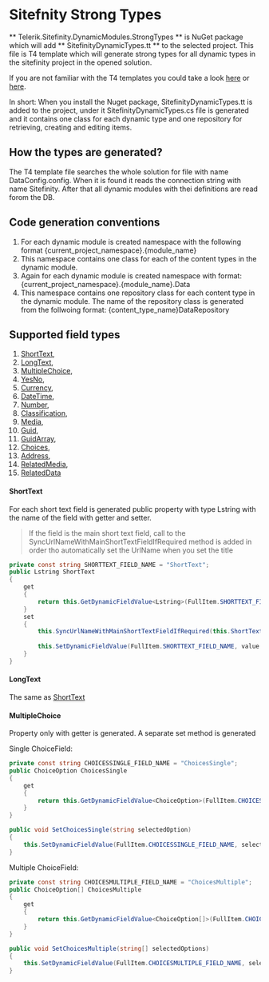 Sitefnity Strong Types
======================

** Telerik.Sitefinity.DynamicModules.StrongTypes ** is NuGet package which will add ** SitefinityDynamicTypes.tt ** to     the selected project. This file is T4 template which will generate strong types for all dynamic types in the sitefinity     project in the opened solution.

If you are not familiar with the T4 templates you could take a look [here](http://msdn.microsoft.com/en-us/library/bb126445.aspx) or [here](http://www.hanselman.com/blog/T4TextTemplateTransformationToolkitCodeGenerationBestKeptVisualStudioSecret.aspx).

In short: When you install the Nuget package, SitefinityDynamicTypes.tt is added to the project, under it SitefinityDynamicTypes.cs file is generated and it contains one class for each dynamic type and one repository for retrieving, creating and editing items.

How the types are generated?
----------------------------
The T4 template file searches the whole solution for file with name DataConfig.config. When it is found it reads the connection string with name Sitefinity. After that all dynamic modules with thei definitions are read forom the DB.

Code generation conventions
---------------------------
1. For each dynamic module is created namespace with the following format {current_project_namespace}.{module_name}
2. This namespace contains one class for each of the content types in the dynamic module.
3. Again for each dynamic module is created namespace with format: {current_project_namespace}.{module_name}.Data
4. This namespace contains one repository class for each content type in the dynamic module. The name of the repository class is generated from the follwoing format: {content_type_name}DataRepository


Supported field types
---------------------
1. [ShortText](#shorttext),
2. [LongText](#longtext),
3. [MultipleChoice](#shorttext),
4. [YesNo](#shorttext),
5. [Currency](#shorttext),
6. [DateTime](#shorttext),
7. [Number](#shorttext),
8. [Classification](#shorttext),
9. [Media](#shorttext),
10. [Guid](#shorttext),
11. [GuidArray](#shorttext),
12. [Choices](#shorttext),
13. [Address](#shorttext),
14. [RelatedMedia](#shorttext),
15. [RelatedData](#shorttext)

#### ShortText
For each short text field is generated public property with type Lstring with the name of the field with getter and setter.
> If the field is the main short text field, call to the SyncUrlNameWithMainShortTextFieldIfRequired method is added in order tho automatically set the UrlName when you set the title

```cs
private const string SHORTTEXT_FIELD_NAME = "ShortText";
public Lstring ShortText
{
    get
    {
        return this.GetDynamicFieldValue<Lstring>(FullItem.SHORTTEXT_FIELD_NAME);
    }
    set
    {
        this.SyncUrlNameWithMainShortTextFieldIfRequired(this.ShortText, value);
                                 
        this.SetDynamicFieldValue(FullItem.SHORTTEXT_FIELD_NAME, value.Value);
    }
}
```

#### LongText
The same as [ShortText](#shorttext)

#### MultipleChoice
Property only with getter is generated. A separate set method is generated

Single ChoiceField:
```cs
private const string CHOICESSINGLE_FIELD_NAME = "ChoicesSingle";
public ChoiceOption ChoicesSingle
{
    get
    {
        return this.GetDynamicFieldValue<ChoiceOption>(FullItem.CHOICESSINGLE_FIELD_NAME);
    }
}

public void SetChoicesSingle(string selectedOption)
{
    this.SetDynamicFieldValue(FullItem.CHOICESSINGLE_FIELD_NAME, selectedOption);
}
```
Multiple ChoiceField:
```cs
private const string CHOICESMULTIPLE_FIELD_NAME = "ChoicesMultiple";
public ChoiceOption[] ChoicesMultiple
{
    get
    {
        return this.GetDynamicFieldValue<ChoiceOption[]>(FullItem.CHOICESMULTIPLE_FIELD_NAME);
    }
}

public void SetChoicesMultiple(string[] selectedOptions)
{
    this.SetDynamicFieldValue(FullItem.CHOICESMULTIPLE_FIELD_NAME, selectedOptions);
}
```
